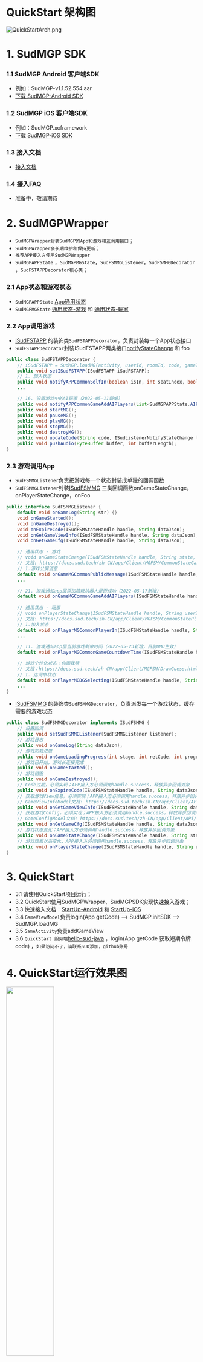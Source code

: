 # QuickStart 架构图
![QuickStartArch.png](doc/QuickStartArch.png)

# 1. SudMGP SDK
### 1.1 SudMGP Android 客户端SDK
- 例如：SudMGP-v1.1.52.554.aar
- [下载 SudMGP-Android SDK](https://github.com/SudTechnology/sud-mgp-android/releases)
  
### 1.2 SudMGP iOS 客户端SDK
- 例如：SudMGP.xcframework
- [下载 SudMGP-iOS SDK](https://github.com/SudTechnology/sud-mgp-ios/releases)

### 1.3 接入文档
- [接入文档](https://docs.sud.tech/zh-CN/app/Client/)

### 1.4 接入FAQ
 - 准备中，敬请期待

# 2. SudMGPWrapper
- `SudMGPWrapper封装SudMGP的App和游戏相互调用接口`；
- `SudMGPWrapper会长期维护和保持更新`；
- `推荐APP接入方使用SudMGPWrapper`
- `SudMGPAPPState` ，`SudMGPMGState`，`SudFSMMGListener`，`SudFSMMGDecorator` ，`SudFSTAPPDecorator核心类`；

### 2.1 App状态和游戏状态
- `SudMGPAPPState` [App通用状态](https://docs.sud.tech/zh-CN/app/Client/APPFST/CommonState.html)
- `SudMGPMGState` [通用状态-游戏](https://docs.sud.tech/zh-CN/app/Client/MGFSM/CommonStateGame.html) 和 [通用状态-玩家](https://docs.sud.tech/zh-CN/app/Client/MGFSM/CommonStatePlayer.html)

### 2.2 App调用游戏
- [ISudFSTAPP](https://docs.sud.tech/zh-CN/app/Client/API/ISudFSTAPP.html) 的装饰类`SudFSTAPPDecorator`，负责封装每一个App状态接口
- `SudFSTAPPDecorator`封装ISudFSTAPP两类接口[notifyStateChange](https://docs.sud.tech/zh-CN/app/Client/APPFST/CommonState.html) 和 foo

``` java
public class SudFSTAPPDecorator {
    // iSudFSTAPP = SudMGP.loadMG(activity, userId, roomId, code, gameId, language, sudFSMMGDecorator);
    public void setISudFSTAPP(ISudFSTAPP iSudFSTAPP);
    // 1. 加入状态
    public void notifyAPPCommonSelfIn(boolean isIn, int seatIndex, boolean isSeatRandom, int teamId);
    ...

    // 16. 设置游戏中的AI玩家（2022-05-11新增）
    public void notifyAPPCommonGameAddAIPlayers(List<SudMGPAPPState.AIPlayers> aiPlayers, int isReady);
    public void startMG();
    public void pauseMG();
    public void playMG();
    public void stopMG();
    public void destroyMG();
    public void updateCode(String code, ISudListenerNotifyStateChange listener);
    public void pushAudio(ByteBuffer buffer, int bufferLength);
}
```
### 2.3 游戏调用App
- `SudFSMMGListener`负责把游戏每一个状态封装成单独的回调函数
- `SudFSMMGListener`封装[ISudFSMMG](https://docs.sud.tech/zh-CN/app/Client/API/ISudFSMMG.html) 三类回调函数onGameStateChange，onPlayerStateChange，onFoo
``` java
public interface SudFSMMGListener {
    default void onGameLog(String str) {}
    void onGameStarted();
    void onGameDestroyed();
    void onExpireCode(ISudFSMStateHandle handle, String dataJson);
    void onGetGameViewInfo(ISudFSMStateHandle handle, String dataJson);
    void onGetGameCfg(ISudFSMStateHandle handle, String dataJson);

    // 通用状态 - 游戏
    // void onGameStateChange(ISudFSMStateHandle handle, String state, String dataJson)；
    // 文档: https://docs.sud.tech/zh-CN/app/Client/MGFSM/CommonStateGame.html
    // 1.游戏公屏消息
    default void onGameMGCommonPublicMessage(ISudFSMStateHandle handle, SudMGPMGState.MGCommonPublicMessage model);
    ...

    // 21. 游戏通知app层添加陪玩机器人是否成功（2022-05-17新增）
    default void onGameMGCommonGameAddAIPlayers(ISudFSMStateHandle handle, SudMGPMGState.MGCommonGameAddAIPlayers model);
    
    // 通用状态 - 玩家
    // void onPlayerStateChange(ISudFSMStateHandle handle, String userId, String state, String dataJson);
    // 文档: https://docs.sud.tech/zh-CN/app/Client/MGFSM/CommonStatePlayer.html
    // 1.加入状态
    default void onPlayerMGCommonPlayerIn(ISudFSMStateHandle handle, String userId, SudMGPMGState.MGCommonPlayerIn model);
    ...

    // 11. 游戏通知app层当前游戏剩余时间（2022-05-23新增，目前UMO生效）
    default void onPlayerMGCommonGameCountdownTime(ISudFSMStateHandle handle, String userId, SudMGPMGState.MGCommonGameCountdownTime model);

    // 游戏个性化状态：你画我猜
    // 文档：https://docs.sud.tech/zh-CN/app/Client/MGFSM/DrawGuess.html
    // 1. 选词中状态
    default void onPlayerMGDGSelecting(ISudFSMStateHandle handle, String userId, SudMGPMGState.MGDGSelecting model);
    ...
}
```
- [ISudFSMMG](https://docs.sud.tech/zh-CN/app/Client/API/ISudFSMMG.html) 的装饰类`SudFSMMGDecorator`，负责派发每一个游戏状态，缓存需要的游戏状态
``` java
public class SudFSMMGDecorator implements ISudFSMMG {
    // 设置回调
    public void setSudFSMMGListener(SudFSMMGListener listener);
    // 游戏日志
    public void onGameLog(String dataJson);
    // 游戏加载进度
    public void onGameLoadingProgress(int stage, int retCode, int progress);
    // 游戏已开始，游戏长连接完成
    public void onGameStarted();
    // 游戏销毁
    public void onGameDestroyed();
    // Code过期，必须实现；APP接入方必须调用handle.success，释放异步回调对象
    public void onExpireCode(ISudFSMStateHandle handle, String dataJson);
    // 获取游戏View信息，必须实现；APP接入方必须调用handle.success，释放异步回调对象
    // GameViewInfoModel文档: https://docs.sud.tech/zh-CN/app/Client/API/ISudFSMMG/onGetGameViewInfo.html
    public void onGetGameViewInfo(ISudFSMStateHandle handle, String dataJson);
    // 获取游戏Config，必须实现；APP接入方必须调用handle.success，释放异步回调对象
    // GameConfigModel文档: https://docs.sud.tech/zh-CN/app/Client/API/ISudFSMMG/onGetGameCfg.html
    public void onGetGameCfg(ISudFSMStateHandle handle, String dataJson);
    // 游戏状态变化；APP接入方必须调用handle.success，释放异步回调对象
    public void onGameStateChange(ISudFSMStateHandle handle, String state, String dataJson);
    // 游戏玩家状态变化，APP接入方必须调用handle.success，释放异步回调对象
    public void onPlayerStateChange(ISudFSMStateHandle handle, String userId, String state, String dataJson);
}
```

# 3. QuickStart
- 3.1 请使用QuickStart项目运行；
- 3.2 QuickStart使用SudMGPWrapper、SudMGPSDK实现快速接入游戏；
- 3.3 快速接入文档：[StartUp-Android](https://docs.sud.tech/zh-CN/app/Client/StartUp-Android.html) 和 [StartUp-iOS](https://docs.sud.tech/zh-CN/app/Client/StartUp-iOS.html)
- 3.4 `GameViewModel`负责login(App getCode) --> SudMGP.initSDK --> SudMGP.loadMG
- 3.5 `GameActivity`负责addGameView
- 3.6 `QuickStart 服务端`[hello-sud-java](https://github.com/SudTechnology/hello-sud-java) ，login(App getCode 获取短期令牌code) ，`如果访问不了，请联系SUD添加，github账号`

# 4. QuickStart运行效果图
<img src="https://github.com/SudTechnology/hello-sud-plus-android/blob/master/project/QuickStart/doc/QuickStartHome.png" width="50%" height="50%">
<img src="https://github.com/SudTechnology/hello-sud-plus-android/blob/master/project/QuickStart/doc/QuickStartGame.png" width="50%" height="50%">

[comment]: <> (![QuickStartHome.png]&#40;doc/QuickStartHome.png&#41;)

[comment]: <> (![QuickStartGame.png]&#40;doc/QuickStartGame.png&#41;)

# 5. 接入方客户端和SudMGP SDK调用时序图
![AppCallSudMGPSeqDiag.png](doc/AppCallSudMGPSeqDiag.png)
